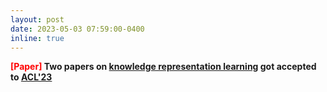 ```yaml
---
layout: post
date: 2023-05-03 07:59:00-0400
inline: true
---
```


<b><font color='Red'>[Paper]</font><b/> Two papers on [knowledge representation learning]() got accepted to [ACL'23](https://2023.aclweb.org/)